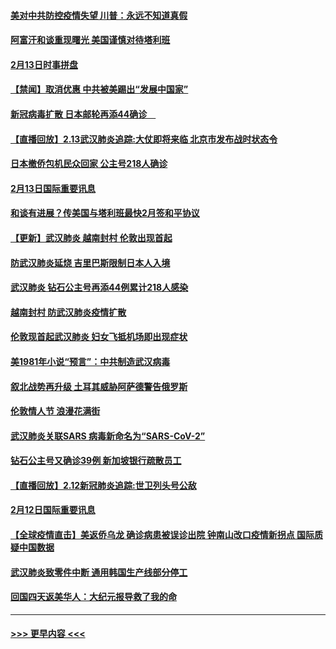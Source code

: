 #### [美对中共防控疫情失望 川普：永远不知道真假](../pages/prog202/a102776836.md?t=02141102) 
#### [阿富汗和谈重现曙光 美国谨慎对待塔利班](../pages/prog202/a102776748.md?t=02141102) 
#### [2月13日时事拼盘](../pages/prog202/a102776689.md?t=02141102) 
#### [【禁闻】取消优惠 中共被美踢出“发展中国家”](../pages/prog202/a102776670.md?t=02141102) 
#### [新冠病毒扩散 日本邮轮再添44确诊　](../pages/prog202/a102776518.md?t=02141102) 
#### [【直播回放】2.13武汉肺炎追踪:大仗即将来临 北京市发布战时状态令](../pages/prog202/a102776399.md?t=02141102) 
#### [日本撤侨包机民众回家 公主号218人确诊](../pages/prog202/a102776346.md?t=02141102) 
#### [2月13日国际重要讯息](../pages/prog202/a102776339.md?t=02141102) 
#### [和谈有进展？传美国与塔利班最快2月签和平协议](../pages/prog202/a102776291.md?t=02141102) 
#### [【更新】武汉肺炎 越南封村 伦敦出现首起](../pages/prog202/a102770740.md?t=02141102) 
#### [防武汉肺炎延烧 吉里巴斯限制日本人入境](../pages/prog202/a102776276.md?t=02141102) 
#### [武汉肺炎 钻石公主号再添44例累计218人感染](../pages/prog202/a102776089.md?t=02141102) 
#### [越南封村 防武汉肺炎疫情扩散](../pages/prog202/a102776214.md?t=02141102) 
#### [伦敦现首起武汉肺炎 妇女飞抵机场即出现症状](../pages/prog202/a102776031.md?t=02141102) 
#### [美1981年小说“预言”：中共制造武汉病毒](../pages/prog202/a102775980.md?t=02141102) 
#### [叙北战势再升级 土耳其威胁阿萨德警告俄罗斯](../pages/prog202/a102775904.md?t=02141102) 
#### [伦敦情人节 浪漫花满街](../pages/prog202/a102775786.md?t=02141102) 
#### [武汉肺炎关联SARS 病毒新命名为“SARS-CoV-2”](../pages/prog202/a102775719.md?t=02141102) 
#### [钻石公主号又确诊39例 新加坡银行疏散员工](../pages/prog202/a102775691.md?t=02141102) 
#### [【直播回放】2.12新冠肺炎追踪:世卫列头号公敌](../pages/prog202/a102775541.md?t=02141102) 
#### [2月12日国际重要讯息](../pages/prog202/a102775437.md?t=02141102) 
#### [【全球疫情直击】美返侨乌龙 确诊病患被误诊出院 钟南山改口疫情新拐点 国际质疑中国数据](../pages/prog202/a102775378.md?t=02141102) 
#### [武汉肺炎致零件中断 通用韩国生产线部分停工](../pages/prog202/a102775365.md?t=02141102) 
#### [回国四天返美华人：大纪元报导救了我的命](../pages/prog202/a102775342.md?t=02141102) 

----
#### [ >>> 更早内容 <<< ](../indexes/prog202-earlier.md)
